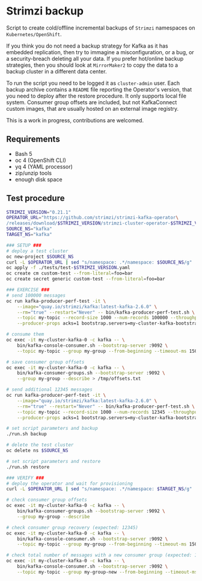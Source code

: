 # Strimzi backup
Script to create cold/offline incremental backups of `Strimzi` namespaces on `Kubernetes/OpenShift`.

If you think you do not need a backup strategy for Kafka as it has embedded replication, then try
to immagine a misconfiguration, or a bug, or a security-breach deleting all your data. If you prefer
hot/online backup strategies, then you should look at `MirrorMaker2` to copy the data to a backup
cluster in a different data center.

To run the script you need to be logged it as `cluster-admin` user. Each backup archive contains
a `README` file reporting the Operator's version, that you need to deploy after the restore procedure.
It only supports local file system. Consumer group offsets are included, but not KafkaConnect custom
images, that are usually hosted on an external image registry.

This is a work in progress, contributions are welcomed.

## Requirements
- Bash 5
- oc 4 (OpenShift CLI)
- yq 4 (YAML processor)
- zip/unzip tools
- enough disk space

## Test procedure
```sh
STRIMZI_VERSION="0.21.1"
OPERATOR_URL="https://github.com/strimzi/strimzi-kafka-operator\
/releases/download/$STRIMZI_VERSION/strimzi-cluster-operator-$STRIMZI_VERSION.yaml"
SOURCE_NS="kafka"
TARGET_NS="kafka"

### SETUP ###
# deploy a test cluster
oc new-project $SOURCE_NS
curl -L $OPERATOR_URL | sed "s/namespace: .*/namespace: $SOURCE_NS/g" | oc apply -f -
oc apply -f ./tests/test-$STRIMZI_VERSION.yaml
oc create cm custom-test --from-literal=foo=bar
oc create secret generic custom-test --from-literal=foo=bar

### EXERCISE ###
# send 100000 messages
oc run kafka-producer-perf-test -it \
    --image="quay.io/strimzi/kafka:latest-kafka-2.6.0" \
    --rm="true" --restart="Never" -- bin/kafka-producer-perf-test.sh \
    --topic my-topic --record-size 1000 --num-records 100000 --throughput -1 \
    --producer-props acks=1 bootstrap.servers=my-cluster-kafka-bootstrap:9092

# consume them
oc exec -it my-cluster-kafka-0 -c kafka -- \
    bin/kafka-console-consumer.sh --bootstrap-server :9092 \
    --topic my-topic --group my-group --from-beginning --timeout-ms 15000

# save consumer group offsets
oc exec -it my-cluster-kafka-0 -c kafka -- \
    bin/kafka-consumer-groups.sh --bootstrap-server :9092 \
    --group my-group --describe > /tmp/offsets.txt

# send additional 12345 messages
oc run kafka-producer-perf-test -it \
    --image="quay.io/strimzi/kafka:latest-kafka-2.6.0" \
    --rm="true" --restart="Never" -- bin/kafka-producer-perf-test.sh \
    --topic my-topic --record-size 1000 --num-records 12345 --throughput -1 \
    --producer-props acks=1 bootstrap.servers=my-cluster-kafka-bootstrap:9092

# set script parameters and backup
./run.sh backup

# delete the test cluster
oc delete ns $SOURCE_NS

# set script parameters and restore
./run.sh restore

### VERIFY ###
# deploy the operator and wait for provisioning
curl -L $OPERATOR_URL | sed "s/namespace: .*/namespace: $TARGET_NS/g" | oc apply -f -

# check consumer group offsets
oc exec -it my-cluster-kafka-0 -c kafka -- \
    bin/kafka-consumer-groups.sh --bootstrap-server :9092 \
    --group my-group --describe

# check consumer group recovery (expected: 12345)
oc exec -it my-cluster-kafka-0 -c kafka -- \
    bin/kafka-console-consumer.sh --bootstrap-server :9092 \
    --topic my-topic --group my-group --from-beginning --timeout-ms 15000

# check total number of messages with a new consumer group (expected: 112345)
oc exec -it my-cluster-kafka-0 -c kafka -- \
    bin/kafka-console-consumer.sh --bootstrap-server :9092 \
    --topic my-topic --group my-group-new --from-beginning --timeout-ms 15000
```
